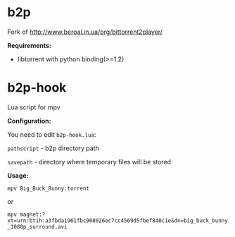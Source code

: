 # b2p
Fork of http://www.beroal.in.ua/prg/bittorrent2player/

<b>Requirements:</b>
<ul>
<li>libtorrent with python binding(>=1.2)</li>
</ul>


# b2p-hook

Lua script for mpv 

<b>Configuration: </b>

You need to edit `b2p-hook.lua`:

`pathscript` - b2p directory path

`savepath` - directory where temporary files will be stored 


 

<b>Usage:</b>

`mpv Big_Buck_Bunny.torrent`

or

`mpv magnet:?xt=urn:btih:a3fbda1961fbc908026ec7cc4569d5fbef840c1e&dn=big_buck_bunny_1080p_surround.avi`


